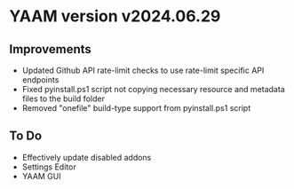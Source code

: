 # YAAM version v2024.06.29

## Improvements

* Updated Github API rate-limit checks to use rate-limit specific API endpoints
* Fixed pyinstall.ps1 script not copying necessary resource and metadata files to the build folder
* Removed "onefile" build-type support from pyinstall.ps1 script

## To Do

* Effectively update disabled addons
* Settings Editor
* YAAM GUI
